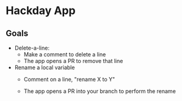 # Hackday App

## Goals

- Delete-a-line:
  - Make a comment to delete a line
  - The app opens a PR to remove that line
- Rename a local variable
  - Comment on a line, "rename X to Y"

  - The app opens a PR into your branch to perform the rename
